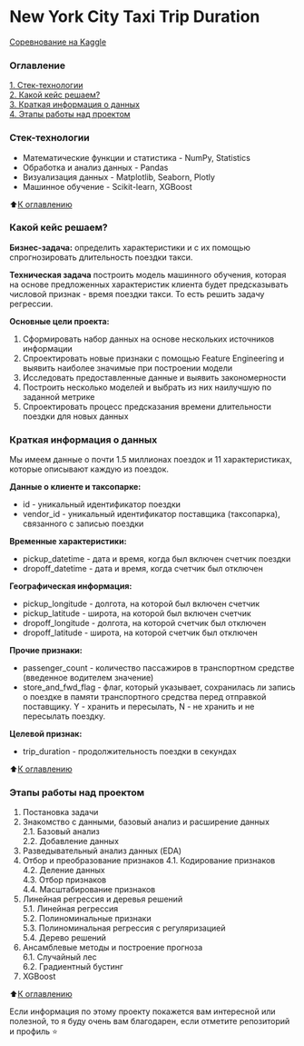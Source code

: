 # New York City Taxi Trip Duration

[Соревнование на Kaggle](https://www.kaggle.com/competitions/nyc-taxi-trip-duration/overview)

### Оглавление  
[1. Стек-технологии](https://github.com/belovengineer/new_york_city_taxi_trip_duration/README.md###Стек-технологии)  
[2. Какой кейс решаем?](https://github.com/belovengineer/new_york_city_taxi_trip_duration/README.md###Какой-кейс-решаем)  
[3. Краткая информация о данных](https://github.com/belovengineer/new_york_city_taxi_trip_duration/README.md###Краткая-информация-о-данных)  
[4. Этапы работы над проектом](https://github.com/belovengineer/new_york_city_taxi_trip_duration/README.md###Этапы-работы-над-проектом)  

### Стек-технологии    

* Математические функции и статистика - NumPy, Statistics   
* Обработка и анализ данных - Pandas  
* Визуализация данных - Matplotlib, Seaborn, Plotly  
* Машинное обучение - Scikit-learn, XGBoost

:arrow_up:[К оглавлению](https://github.com/belovengineer/new_york_city_taxi_trip_duration/README.md#Оглавление)


### Какой кейс решаем?  
  
**Бизнес-задача:** определить характеристики и с их помощью спрогнозировать длительность поездки такси.

**Техническая задача** построить модель машинного обучения, которая на основе предложенных характеристик клиента будет предсказывать числовой признак - время поездки такси. То есть решить задачу регрессии.

**Основные цели проекта:**
1. Сформировать набор данных на основе нескольких источников информации
2. Спроектировать новые признаки с помощью Feature Engineering и выявить наиболее значимые при построении модели
3. Исследовать предоставленные данные и выявить закономерности
4. Построить несколько моделей и выбрать из них наилучшую по заданной метрике
5. Спроектировать процесс предсказания времени длительности поездки для новых данных
  
### Краткая информация о данных
  
Мы имеем данные о почти 1.5 миллионах поездок и 11 характеристиках, которые описывают каждую из поездок. 

**Данные о клиенте и таксопарке:**
* id - уникальный идентификатор поездки
* vendor_id - уникальный идентификатор поставщика (таксопарка), связанного с записью поездки

**Временные характеристики:**
* pickup_datetime - дата и время, когда был включен счетчик поездки
* dropoff_datetime - дата и время, когда счетчик был отключен

**Географическая информация:**
* pickup_longitude -  долгота, на которой был включен счетчик
* pickup_latitude - широта, на которой был включен счетчик
* dropoff_longitude - долгота, на которой счетчик был отключен
* dropoff_latitude - широта, на которой счетчик был отключен

**Прочие признаки:**
* passenger_count - количество пассажиров в транспортном средстве (введенное водителем значение)
* store_and_fwd_flag - флаг, который указывает, сохранилась ли запись о поездке в памяти транспортного средства перед отправкой поставщику. Y - хранить и пересылать, N - не хранить и не пересылать поездку.

**Целевой признак:**
* trip_duration - продолжительность поездки в секундах


:arrow_up:[К оглавлению](https://github.com/belovengineer/new_york_city_taxi_trip_duration/README.md#Оглавление)


### Этапы работы над проектом  

1. Постановка задачи  
2. Знакомство с данными, базовый анализ и расширение данных  
    2.1. Базовый анализ  
    2.2. Добавление данных  
3. Разведывательный анализ данных (EDA)
4. Отбор и преобразование признаков
    4.1. Кодирование признаков  
    4.2. Деление данных  
    4.3. Отбор признаков  
    4.4. Масштабирование признаков  
5. Линейная регрессия и деревья решений  
    5.1. Линейная регрессия  
    5.2. Полиноминальные признаки  
    5.3. Полиноминальная регрессия с регуляризацией  
    5.4. Дерево решений  
6. Ансамблевые методы и построение прогноза  
    6.1. Случайный лес  
    6.2. Градиентный бустинг  
7. XGBoost

:arrow_up:[К оглавлению](https://github.com/belovengineer/new_york_city_taxi_trip_duration/README.md#Оглавление)

Если информация по этому проекту покажется вам интересной или полезной, то я буду очень вам благодарен, если отметите репозиторий и профиль ⭐️